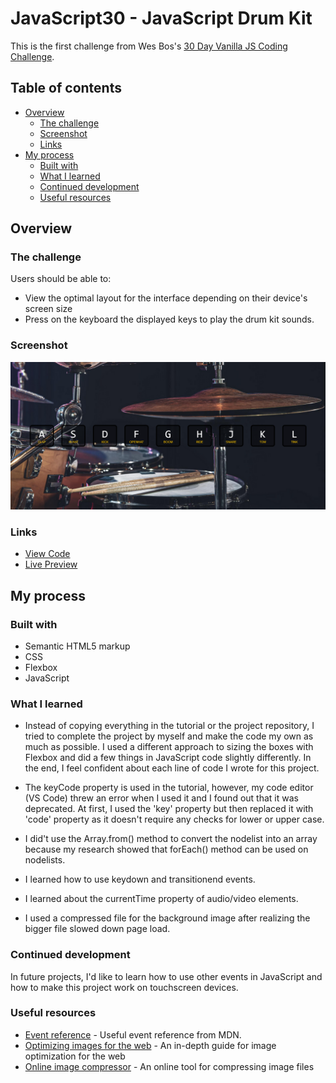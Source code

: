 # JavaScript30 - JavaScript Drum Kit

This is the first challenge from Wes Bos's [30 Day Vanilla JS Coding Challenge](https://javascript30.com/). 

## Table of contents

- [Overview](#overview)
  - [The challenge](#the-challenge)
  - [Screenshot](#screenshot)
  - [Links](#links)
- [My process](#my-process)
  - [Built with](#built-with)
  - [What I learned](#what-i-learned)
  - [Continued development](#continued-development)
  - [Useful resources](#useful-resources)

## Overview

### The challenge

Users should be able to:

- View the optimal layout for the interface depending on their device's screen size
- Press on the keyboard the displayed keys to play the drum kit sounds.

### Screenshot

![](./screenshot.png)

### Links

- [View Code](https://github.com/elizerdim/javascript-drum-kit)
- [Live Preview](https://elizerdim.github.io/javascript-drum-kit/)

## My process

### Built with

- Semantic HTML5 markup
- CSS
- Flexbox
- JavaScript

### What I learned

- Instead of copying everything in the tutorial or the project repository, I tried to complete the project by myself and make the code my own as much as possible. I used a different approach to sizing the boxes with Flexbox and did a few things in JavaScript code slightly differently. In the end, I feel confident about each line of code I wrote for this project.

- The keyCode property is used in the tutorial, however, my code editor (VS Code) threw an error when I used it and I found out that it was deprecated. At first, I used the 'key' property but then replaced it with 'code' property as it doesn't require any checks for lower or upper case.

- I did't use the Array.from() method to convert the nodelist into an array because my research showed that forEach() method can be used on nodelists.

- I learned how to use keydown and transitionend events.

- I learned about the currentTime property of audio/video elements.

- I used a compressed file for the background image after realizing the bigger file slowed down page load.

### Continued development

In future projects, I'd like to learn how to use other events in JavaScript and how to make this project work on touchscreen devices.

### Useful resources

- [Event reference](https://developer.mozilla.org/en-US/docs/Web/Events) - Useful event reference from MDN.
- [Optimizing images for the web](https://dev.to/prototyp/optimizing-images-for-the-web-an-in-depth-guide-4j7d) - An in-depth guide for image optimization for the web
- [Online image compressor](https://compressor.io/) - An online tool for compressing image files